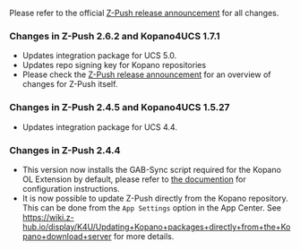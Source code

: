 Please refer to the official [Z-Push release announcement](http://z-push.org/z-push-2-4-5-final-release/) for all changes.

### Changes in Z-Push 2.6.2 and Kopano4UCS 1.7.1

* Updates integration package for UCS 5.0.
* Updates repo signing key for Kopano repositories
* Please check the [Z-Push release announcement](https://z-push.org/z-push-2-6-2-final-released/) for an overview of changes for Z-Push itself.

### Changes in Z-Push 2.4.5 and Kopano4UCS 1.5.27

* Updates integration package for UCS 4.4.

### Changes in Z-Push 2.4.4

* This version now installs the GAB-Sync script required for the Kopano OL Extension by default, please refer to [the documention](https://wiki.z-hub.io/x/z4Aa) for configuration instructions.
* It is now possible to update Z-Push directly from the Kopano repository. This can be done from the `App Settings` option in the App Center. See https://wiki.z-hub.io/display/K4U/Updating+Kopano+packages+directly+from+the+Kopano+download+server for more details.
